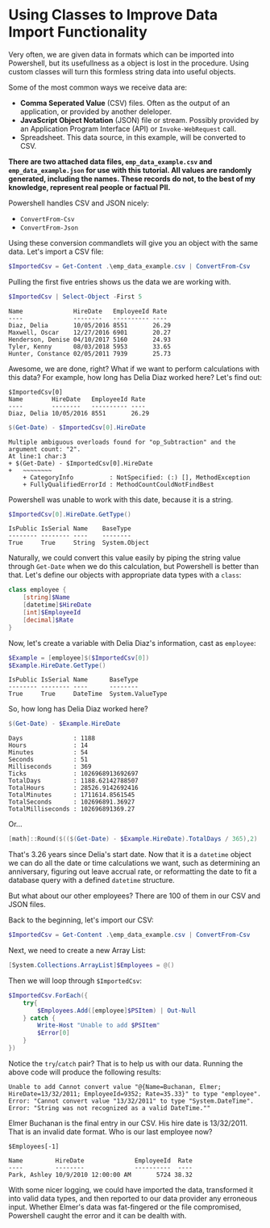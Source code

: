 # Using Classes to Improve Data Import Functionality

Very often, we are given data in formats which can be imported into Powershell, but its usefullness as a object is lost in the procedure. Using custom classes will turn this formless string data into useful objects.

Some of the most common ways we receive data are:

* __Comma Seperated Value__ (CSV) files. Often as the output of an application, or provided by another deleloper.
* __JavaScript Object Notation__ (JSON) file or stream. Possibly provided by an Application Program Interface (API) or ``Invoke-WebRequest`` call.
* Spreadsheet. This data source, in this example, will be converted to CSV.

**There are two attached data files, ``emp_data_example.csv`` and ``emp_data_example.json`` for use with this tutorial. All values are randomly generated, including the names. These records do not, to the best of my knowledge, represent real people or factual PII.**

Powershell handles CSV and JSON nicely:

* ``ConvertFrom-Csv``
* ``ConvertFrom-Json``

Using these conversion commandlets will give you an object with the same data. Let's import a CSV file:

```powershell
$ImportedCsv = Get-Content .\emp_data_example.csv | ConvertFrom-Csv
```

Pulling the first five entries shows us the data we are working with.

```powershell
$ImportedCsv | Select-Object -First 5
```

```
Name              HireDate   EmployeeId Rate
----              --------   ---------- ----
Diaz, Delia       10/05/2016 8551       26.29
Maxwell, Oscar    12/27/2016 6901       20.27
Henderson, Denise 04/10/2017 5160       24.93
Tyler, Kenny      08/03/2018 5953       33.65
Hunter, Constance 02/05/2011 7939       25.73
```

Awesome, we are done, right? What if we want to perform calculations with this data? For example, how long has Delia Diaz worked here? Let's find out:

```
$ImportedCsv[0]
Name        HireDate   EmployeeId Rate
----        --------   ---------- ----
Diaz, Delia 10/05/2016 8551       26.29
```

```powershell
$(Get-Date) - $ImportedCsv[0].HireDate
```

```
Multiple ambiguous overloads found for "op_Subtraction" and the argument count: "2".
At line:1 char:3
+ $(Get-Date) - $ImportedCsv[0].HireDate
+   ~~~~~~~~
    + CategoryInfo          : NotSpecified: (:) [], MethodException
    + FullyQualifiedErrorId : MethodCountCouldNotFindBest
```

Powershell was unable to work with this date, because it is a string.

```powershell
$ImportedCsv[0].HireDate.GetType()
```

```
IsPublic IsSerial Name    BaseType
-------- -------- ----    --------
True     True     String  System.Object
```

Naturally, we could convert this value easily by piping the string value through ``Get-Date`` when we do this calculation, but Powershell is better than that. Let's define our objects with appropriate data types with a ``class``:

```powershell
class employee {
    [string]$Name
    [datetime]$HireDate
    [int]$EmployeeId
    [decimal]$Rate
}
```

Now, let's create a variable with Delia Diaz's information, cast as ``employee``:

```powershell
$Example = [employee]$($ImportedCsv[0])
$Example.HireDate.GetType()
```

```
IsPublic IsSerial Name      BaseType
-------- -------- ----      --------
True     True     DateTime  System.ValueType
```

So, how long has Delia Diaz worked here?

```powershell
$(Get-Date) - $Example.HireDate
```

```
Days              : 1188
Hours             : 14
Minutes           : 54
Seconds           : 51
Milliseconds      : 369
Ticks             : 1026968913692697
TotalDays         : 1188.62142788507
TotalHours        : 28526.9142692416
TotalMinutes      : 1711614.8561545
TotalSeconds      : 102696891.36927
TotalMilliseconds : 102696891369.27
```

Or...

```powershell
[math]::Round($(($(Get-Date) - $Example.HireDate).TotalDays / 365),2)
```

That's 3.26 years since Delia's start date. Now that it is a ``datetime`` object we can do all the date or time calculations we want, such as determining an anniversary, figuring out leave accrual rate, or reformatting the date to fit a database query with a defined ``datetime`` structure.

But what about our other employees? There are 100 of them in our CSV and JSON files.

Back to the beginning, let's import our CSV:

```powershell
$ImportedCsv = Get-Content .\emp_data_example.csv | ConvertFrom-Csv
```

Next, we need to create a new Array List:

```powershell
[System.Collections.ArrayList]$Employees = @()
```

Then we will loop through ``$ImportedCsv``:

```powershell
$ImportedCsv.ForEach({
    try{
        $Employees.Add([employee]$PSItem) | Out-Null
    } catch {
        Write-Host "Unable to add $PSItem"
        $Error[0]
    }
})
```

Notice the ``try``/``catch`` pair? That is to help us with our data. Running the above code will produce the following results:

```
Unable to add Cannot convert value "@{Name=Buchanan, Elmer; HireDate=13/32/2011; EmployeeId=9352; Rate=35.33}" to type "employee". Error: "Cannot convert value "13/32/2011" to type "System.DateTime". Error: "String was not recognized as a valid DateTime.""
```

Elmer Buchanan is the final entry in our CSV. His hire date is 13/32/2011. That is an invalid date format. Who is our last employee now?

```
$Employees[-1]

Name         HireDate              EmployeeId  Rate
----         --------              ----------  ----
Park, Ashley 10/9/2010 12:00:00 AM       5724 38.32
```

With some nicer logging, we could have imported the data, transformed it into valid data types, and then reported to our data provider any erroneous input. Whether Elmer's data was fat-fingered or the file compromised, Powershell caught the error and it can be dealth with.
